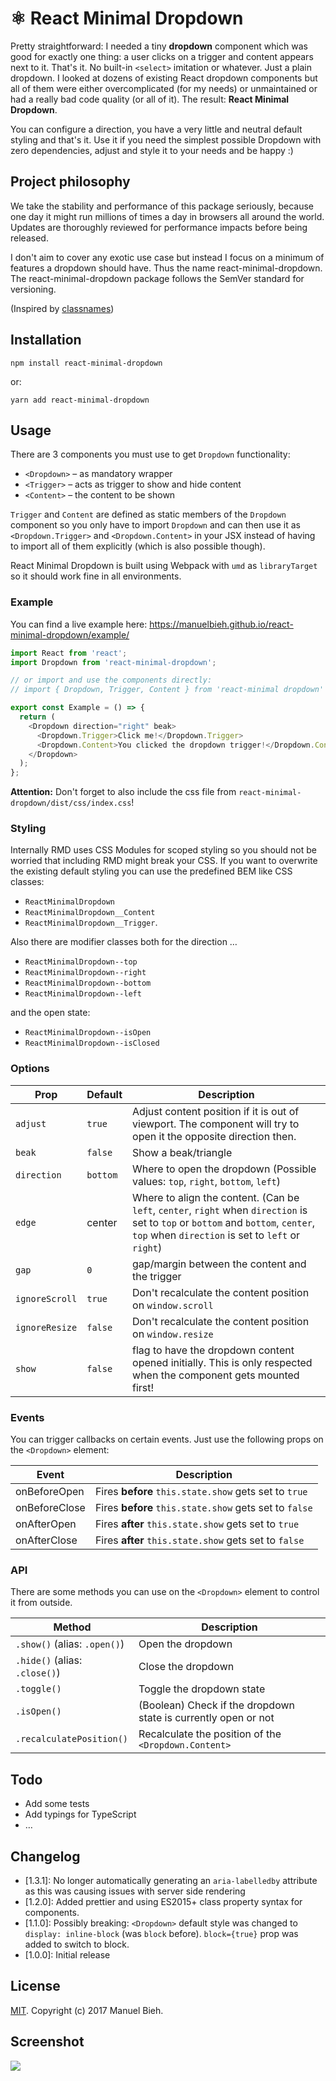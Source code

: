 # ⚛ React Minimal Dropdown

Pretty straightforward: I needed a tiny **dropdown** component which was good for exactly one thing: a user clicks on a trigger and content appears next to it. That's it. No built-in `<select>` imitation or whatever. Just a plain dropdown. I looked at dozens of existing React dropdown components but all of them were either overcomplicated (for my needs) or unmaintained or had a really bad code quality (or all of it). The result: **React Minimal Dropdown**.

You can configure a direction, you have a very little and neutral default styling and that's it. Use it if you need the simplest possible Dropdown with zero dependencies, adjust and style it to your needs and be happy :)

## Project philosophy

We take the stability and performance of this package seriously, because one day it might run millions of times a day in browsers all around the world. Updates are thoroughly reviewed for performance impacts before being released.

I don't aim to cover any exotic use case but instead I focus on a minimum of features a dropdown should have. Thus the name react-minimal-dropdown. The react-minimal-dropdown package follows the SemVer standard for versioning.

(Inspired by [classnames](https://github.com/JedWatson/classnames#project-philosophy))

## Installation

```
npm install react-minimal-dropdown
```
or:
```
yarn add react-minimal-dropdown
```

## Usage

There are 3 components you must use to get `Dropdown` functionality:

*   `<Dropdown>` – as mandatory wrapper
*   `<Trigger>` – acts as trigger to show and hide content
*   `<Content>` – the content to be shown

`Trigger` and `Content` are defined as static members of the `Dropdown` component so you only have to import `Dropdown` and can then use it as `<Dropdown.Trigger>` and `<Dropdown.Content>` in your JSX instead of having to import all of them explicitly (which is also possible though).

React Minimal Dropdown is built using Webpack with `umd` as `libraryTarget` so it should work fine in all environments.

### Example

You can find a live example here:
https://manuelbieh.github.io/react-minimal-dropdown/example/

```js
import React from 'react';
import Dropdown from 'react-minimal-dropdown';

// or import and use the components directly:
// import { Dropdown, Trigger, Content } from 'react-minimal dropdown'

export const Example = () => {
  return (
    <Dropdown direction="right" beak>
      <Dropdown.Trigger>Click me!</Dropdown.Trigger>
      <Dropdown.Content>You clicked the dropdown trigger!</Dropdown.Content>
    </Dropdown>
  );
};
```

**Attention:** Don't forget to also include the css file from `react-minimal-dropdown/dist/css/index.css`!

### Styling

Internally RMD uses CSS Modules for scoped styling so you should not be worried that including RMD might break your CSS. If you want to overwrite the existing default styling you can use the predefined BEM like CSS classes:

*   `ReactMinimalDropdown`
*   `ReactMinimalDropdown__Content`
*   `ReactMinimalDropdown__Trigger`.

Also there are modifier classes both for the direction …

*   `ReactMinimalDropdown--top`
*   `ReactMinimalDropdown--right`
*   `ReactMinimalDropdown--bottom`
*   `ReactMinimalDropdown--left`

and the open state:

*   `ReactMinimalDropdown--isOpen`
*   `ReactMinimalDropdown--isClosed`

### Options

| Prop         | Default  | Description                                                                                                                                                                            |
| ------------ | -------- | -------------------------------------------------------------------------------------------------------------------------------------------------------------------------------------- |
| `adjust`       | `true`   | Adjust content position if it is out of viewport. The component will try to open it the opposite direction then.                                                                                 |
| `beak`         | `false`  | Show a beak/triangle                                                                                                                                                                   |
| `direction`    | `bottom` | Where to open the dropdown (Possible values: `top`, `right`, `bottom`, `left`)                                                                                                         |
| `edge`         | center   | Where to align the content. (Can be `left`, `center`, `right` when `direction` is set to `top` or `bottom` and `bottom`, `center`, `top` when `direction` is set to `left` or `right`) |
| `gap`          | `0`      | gap/margin between the content and the trigger                                                                                                                                         |
| `ignoreScroll` | `true`   | Don't recalculate the content position on `window.scroll`                                                                                                                              |
| `ignoreResize` | `false`  | Don't recalculate the content position on `window.resize`                                                                                                                              |
| `show`         | `false`  | flag to have the dropdown content opened initially. This is only respected when the component gets mounted first!                                                                      |

### Events

You can trigger callbacks on certain events. Just use the following props on the `<Dropdown>` element:

| Event         | Description                                            |
| ------------- | ------------------------------------------------------ |
| onBeforeOpen  | Fires **before** `this.state.show` gets set to `true`  |
| onBeforeClose | Fires **before** `this.state.show` gets set to `false` |
| onAfterOpen   | Fires **after** `this.state.show` gets set to `true`   |
| onAfterClose  | Fires **after** `this.state.show` gets set to `false`  |

### API

There are some methods you can use on the `<Dropdown>` element to control it from outside.

| Method                        | Description                                                    |
| ----------------------------- | -------------------------------------------------------------- |
| `.show()` (alias: `.open()`)  | Open the dropdown                                              |
| `.hide()` (alias: `.close()`) | Close the dropdown                                             |
| `.toggle()`                   | Toggle the dropdown state                                      |
| `.isOpen()`                   | (Boolean) Check if the dropdown state is currently open or not |
| `.recalculatePosition()`      | Recalculate the position of the `<Dropdown.Content>`           |

## Todo

*   Add some tests
*   Add typings for TypeScript
*   …

## Changelog
*   [1.3.1]: No longer automatically generating an `aria-labelledby` attribute as this was causing issues with server side rendering
*   [1.2.0]: Added prettier and using ES2015+ class property syntax for components.
*   [1.1.0]: Possibly breaking: `<Dropdown>` default style was changed to `display: inline-block` (was `block` before). `block={true}` prop was added to switch to block.
*   [1.0.0]: Initial release

## License

[MIT](LICENSE). Copyright (c) 2017 Manuel Bieh.

## Screenshot

![](example/screenshot.png)
